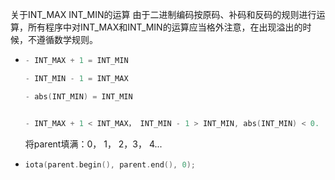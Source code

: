 关于INT_MAX INT_MIN的运算
由于二进制编码按原码、补码和反码的规则进行运算，所有程序中对INT_MAX和INT_MIN的运算应当格外注意，在出现溢出的时候，不遵循数学规则。

- ```c++
  - INT_MAX + 1 = INT_MIN
  
  - INT_MIN - 1 = INT_MAX
  
  - abs(INT_MIN) = INT_MIN
  
  
  - INT_MAX + 1 < INT_MAX， INT_MIN - 1 > INT_MIN, abs(INT_MIN) < 0.
  ```

  将parent填满：0， 1， 2，3， 4...


- ```c++
  iota(parent.begin(), parent.end(), 0);
  ```

  

